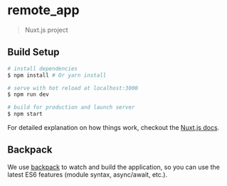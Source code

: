 # remote_app

> Nuxt.js project

## Build Setup

``` bash
# install dependencies
$ npm install # Or yarn install

# serve with hot reload at localhost:3000
$ npm run dev

# build for production and launch server
$ npm start
```

For detailed explanation on how things work, checkout the [Nuxt.js docs](https://github.com/nuxt/nuxt.js).

## Backpack

We use [backpack](https://github.com/palmerhq/backpack) to watch and build the application, so you can use the latest ES6 features (module syntax, async/await, etc.).
